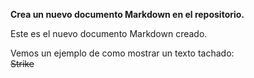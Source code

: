 **Crea un nuevo documento Markdown en el repositorio.**

Este es el nuevo documento Markdown creado.  

Vemos un ejemplo de como mostrar un texto tachado:  
 ~~Strike~~  

